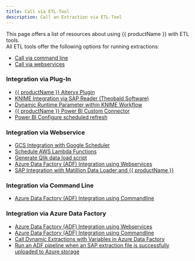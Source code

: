 ```yaml
---
title: Call via ETL-Tool
description: Call an Extraction via ETL-Tool
---
```


This page offers a list of resources about using {{ productName }} with ETL tools.<br>
All ETL tools offer the following options for running extractions:
- [Call via command line](call-via-commandline.md) 
- [Call via webservices](../../web-api.md)

### Integration via Plug-In
- [{{ productName }} Alteryx Plugin](../destinations/alteryx.md#requirements)
- [KNIME Integration via SAP Reader (Theobald Software)](../destinations/knime.md/#knime-integration-via-sap-reader)
- [Dynamic Runtime Parameter within KNIME Workflow](../../knowledge-base/dynamic-runtime-paramater-within-KNIME-workflow.md)
- [{{ productName }} Power BI Custom Connector](../destinations/Power-BI-Connector.md)
- [Power BI Configure scheduled refresh](https://docs.microsoft.com/en-us/power-bi/connect-data/refresh-scheduled-refresh)

### Integration via Webservice
- [GCS Integration with Google Scheduler](https://cloud.google.com/scheduler/docs/creating)
- [Schedule AWS Lambda Functions](https://docs.aws.amazon.com/AmazonCloudWatch/latest/events/RunLambdaSchedule.html)
- [Generate Qlik data load script](../destinations/qliksense-qlikview.md#generate-a-data-load-script)
- [Azure Data Factory (ADF) Integration using Webservices](../../knowledge-base/adf-integration-using-webservices.md)
- [SAP Integration with Matillion Data Loader and {{ productName }}](../../knowledge-base/create-a-custom-cennector-in-matillion-data-loader.md)


### Integration via Command Line
- [Azure Data Factory (ADF) Integration using Commandline](../../knowledge-base/adf-integration-using-command-line.md)

### Integration via Azure Data Factory

- [Azure Data Factory (ADF) Integration using Webservices](../../knowledge-base/adf-integration-using-webservices.md)
- [Azure Data Factory (ADF) Integration using Commandline](../../knowledge-base/adf-integration-using-command-line.md)
- [Call Dynamic Extractions with Variables in Azure Data Factory](../../knowledge-base/call-dynamic-extractions-with-variables-in-adf.md)
- [Run an ADF pipeline when an SAP extraction file is successfully uploaded to Azure storage](../../knowledge-base/run-an-ADF-pipeline-when-sap-extraction-file-is-successfully-uploaded-to-Azure-storage.md)
